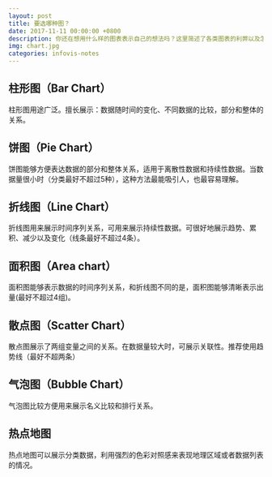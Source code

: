 ```yaml
---
layout: post
title: 要选哪种图？
date: 2017-11-11 00:00:00 +0800
description: 你还在想用什么样的图表表示自己的想法吗？这里简述了各类图表的利弊以及怎样使用
img: chart.jpg
categories: infovis-notes
---
```


## 柱形图（Bar Chart）
柱形图用途广泛。擅长展示：数据随时间的变化、不同数据的比较，部分和整体的关系。
 
## 饼图（Pie Chart）
饼图能够方便表达数据的部分和整体关系，适用于离散性数据和持续性数据。当数据量很小时（分类最好不超过5种），这种方法最能吸引人，也最容易理解。 

## 折线图（Line Chart）
折线图用来展示时间序列关系，可用来展示持续性数据。可很好地展示趋势、累积、减少以及变化（线条最好不超过4条）。 

## 面积图（Area chart）
面积图能够表示数据的时间序列关系，和折线图不同的是，面积图能够清晰表示出量(最好不超过4组)。 

## 散点图（Scatter Chart）
散点图展示了两组变量之间的关系。在数据量较大时，可展示关联性。推荐使用趋势线（最好不超两条） 

## 气泡图（Bubble Chart）
气泡图比较方便用来展示名义比较和排行关系。 

## 热点地图
热点地图可以展示分类数据，利用强烈的色彩对照感来表现地理区域或者数据列表的情况。
